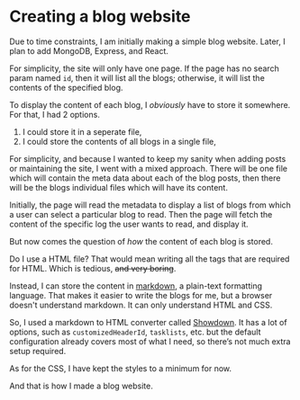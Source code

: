 # Creating a blog website
Due to time constraints, I am initially making a simple blog website. Later, I plan to add MongoDB, Express, and React.

For simplicity, the site will only have one page. If the page has no search param named `id`, then it will list all the blogs; otherwise, it will list the contents of the specified blog.

To display the content of each blog, I _obviously_ have to store it somewhere. For that, I had 2 options.
1. I could store it in a seperate file,
2. I could store the contents of all blogs in a single file,

For simplicity, and because I wanted to keep my sanity when adding posts or maintaining the site, I went with a mixed approach. There will be one file which will contain the meta data about each of the blog posts, then there will be the blogs individual files which will have its content.

Initially, the page will read the metadata to display a list of blogs from which a user can select a particular blog to read. Then the page will fetch the content of the specific log the user wants to read, and display it.

But now comes the question of *how* the content of each blog is stored.

Do I use a HTML file? That would mean writing all the tags that are required for HTML. Which is tedious, ~~and very boring~~.

Instead, I can store the content in [markdown](https://en.wikipedia.org/wiki/Markdown), a plain-text formatting language. That makes it easier to write the blogs for me, but a browser doesn't understand markdown. It can only understand HTML and CSS.

So, I used a markdown to HTML converter called [Showdown](https://showdownjs.com/). It has a lot of options, such as `customizedHeaderId`, `tasklists`, etc. but the default configuration already covers most of what I need, so there’s not much extra setup required. 

As for the CSS, I have kept the styles to a minimum for now.

And that is how I made a blog website.